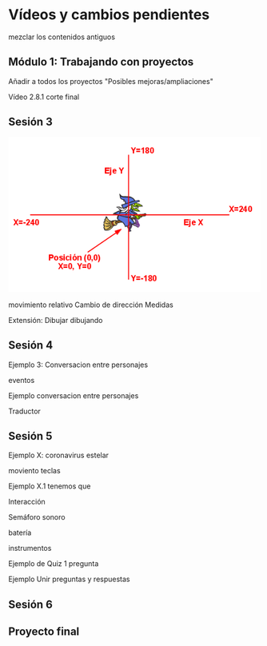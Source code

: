 # Vídeos y cambios pendientes

mezclar los contenidos antiguos

## Módulo 1: Trabajando con proyectos

Añadir a todos los proyectos "Posibles mejoras/ampliaciones"

Vídeo 2.8.1 corte final 

## Sesión 3


![Coordenadas Scratch](./images/3_ejes.png)

movimiento relativo
Cambio de dirección
Medidas

Extensión: Dibujar
dibujando

## Sesión 4


Ejemplo 3: Conversacion entre personajes

eventos

Ejemplo conversacion entre personajes




Traductor





## Sesión 5

Ejemplo X: coronavirus estelar

moviento teclas

Ejemplo X.1 tenemos que

Interacción

Semáforo sonoro

batería

instrumentos

Ejemplo de Quiz 1 pregunta

Ejemplo Unir preguntas y respuestas


## Sesión 6


## Proyecto final

